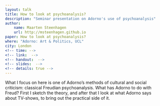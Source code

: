 ```yaml
---
layout: talk
title: How to look at psychoanalysis?
description: "Seminar presentation on Adorno's use of psychoanalysis"
author: 
    name: Maarten Steenhagen
    url: http://msteenhagen.github.io
paper: How to look at psychoanalysis?
where: "Adorno: Art & Politics, UCL"
city: London
<!-- time: --> 
<!-- link:  -->
<!-- handout:  -->
<!-- slides:  -->
<!-- details: true -->
---
```


What I focus on here is one of Adorno’s methods of cultural and social criticism: classical Freudian psychoanalysis. What has Adorno to do with Freud? First I sketch the theory, and after that I look at what Adorno says about TV-shows, to bring out the practical side of it.